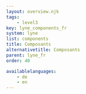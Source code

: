 ```yaml
---
layout: overview.njk
tags: 
    - level3
key: lyne_components_fr
system: lyne
list: components
title: Composants
alternativetitle: Composants
parent: lyne_fr
order: 40

availablelanguages: 
    - de
    - en
---
```


